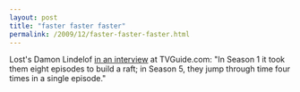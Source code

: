 ```yaml
---
layout: post
title: "faster faster faster"
permalink: /2009/12/faster-faster-faster.html
---
```


<p>Lost's Damon Lindelof <a href="http://www.tvguide.com/News/Lost-Cuse-Lindelof-1012875.aspx">in an interview</a> at TVGuide.com:  "In Season 1 it took them eight episodes to build a raft; in Season 5, they jump through time four times in a single episode." </p>



